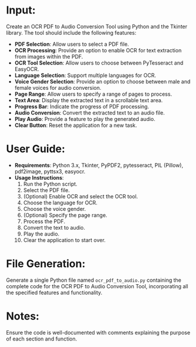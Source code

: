 
# Input:

Create an OCR PDF to Audio Conversion Tool using Python and the Tkinter library. The tool should include the following features:

- **PDF Selection**: Allow users to select a PDF file.
- **OCR Processing**: Provide an option to enable OCR for text extraction from images within the PDF.
- **OCR Tool Selection**: Allow users to choose between PyTesseract and EasyOCR.
- **Language Selection**: Support multiple languages for OCR.
- **Voice Gender Selection**: Provide an option to choose between male and female voices for audio conversion.
- **Page Range**: Allow users to specify a range of pages to process.
- **Text Area**: Display the extracted text in a scrollable text area.
- **Progress Bar**: Indicate the progress of PDF processing.
- **Audio Conversion**: Convert the extracted text to an audio file.
- **Play Audio**: Provide a feature to play the generated audio.
- **Clear Button**: Reset the application for a new task.

# User Guide:

- **Requirements**: Python 3.x, Tkinter, PyPDF2, pytesseract, PIL (Pillow), pdf2image, pyttsx3, easyocr.
- **Usage Instructions**: 
  1. Run the Python script.
  2. Select the PDF file.
  3. (Optional) Enable OCR and select the OCR tool.
  4. Choose the language for OCR.
  5. Choose the voice gender.
  6. (Optional) Specify the page range.
  7. Process the PDF.
  8. Convert the text to audio.
  9. Play the audio.
  10. Clear the application to start over.

# File Generation:

Generate a single Python file named `ocr_pdf_to_audio.py` containing the complete code for the OCR PDF to Audio Conversion Tool, incorporating all the specified features and functionality.

# Notes:

Ensure the code is well-documented with comments explaining the purpose of each section and function.


